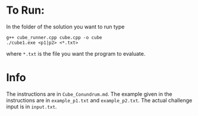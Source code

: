 # To Run: 

In the folder of the solution you want to run type
```
g++ cube_runner.cpp cube.cpp -o cube 
./cube1.exe <p1|p2> <*.txt>
```
where `*.txt` is the file you want the program to evaluate.

# Info

The instructions are in `Cube_Conundrum.md`.
The example given in the instructions are in `example_p1.txt` and `example_p2.txt`.
The actual challenge input is in `input.txt`.